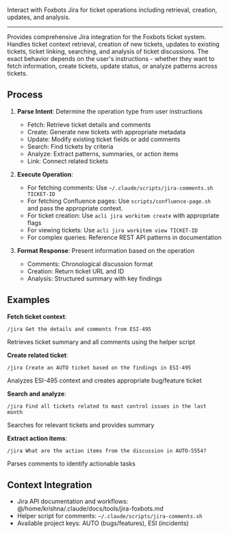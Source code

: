 Interact with Foxbots Jira for ticket operations including retrieval, creation, updates, and analysis.

---

Provides comprehensive Jira integration for the Foxbots ticket system. Handles ticket context retrieval, creation of new tickets, updates to existing tickets, ticket linking, searching, and analysis of ticket discussions. The exact behavior depends on the user's instructions - whether they want to fetch information, create tickets, update status, or analyze patterns across tickets.

## Process

1. **Parse Intent**: Determine the operation type from user instructions

   - Fetch: Retrieve ticket details and comments
   - Create: Generate new tickets with appropriate metadata
   - Update: Modify existing ticket fields or add comments
   - Search: Find tickets by criteria
   - Analyze: Extract patterns, summaries, or action items
   - Link: Connect related tickets

2. **Execute Operation**:

   - For fetching comments: Use `~/.claude/scripts/jira-comments.sh TICKET-ID`
   - For fetching Confluence pages: Use `scripts/confluence-page.sh` and pass the appropriate context.
   - For ticket creation: Use `acli jira workitem create` with appropriate flags
   - For viewing tickets: Use `acli jira workitem view TICKET-ID`
   - For complex queries: Reference REST API patterns in documentation

3. **Format Response**: Present information based on the operation
   - Comments: Chronological discussion format
   - Creation: Return ticket URL and ID
   - Analysis: Structured summary with key findings

## Examples

**Fetch ticket context**:

```
/jira Get the details and comments from ESI-495
```

Retrieves ticket summary and all comments using the helper script

**Create related ticket**:

```
/jira Create an AUTO ticket based on the findings in ESI-495
```

Analyzes ESI-495 context and creates appropriate bug/feature ticket

**Search and analyze**:

```
/jira Find all tickets related to mast control issues in the last month
```

Searches for relevant tickets and provides summary

**Extract action items**:

```
/jira What are the action items from the discussion in AUTO-5554?
```

Parses comments to identify actionable tasks

## Context Integration

- Jira API documentation and workflows: @/home/krishna/.claude/docs/tools/jira-foxbots.md
- Helper script for comments: `~/.claude/scripts/jira-comments.sh`
- Available project keys: AUTO (bugs/features), ESI (incidents)

